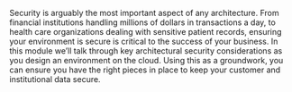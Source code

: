Security is arguably the most important aspect of any architecture. From financial institutions handling millions of dollars in transactions a day, to  health care organizations dealing with sensitive patient records, ensuring your environment is secure is critical to the success of your business. In this module we’ll talk through key architectural security considerations as you design an environment on the cloud. Using this as a groundwork, you can ensure you have the right pieces in place to keep your customer and institutional data secure.